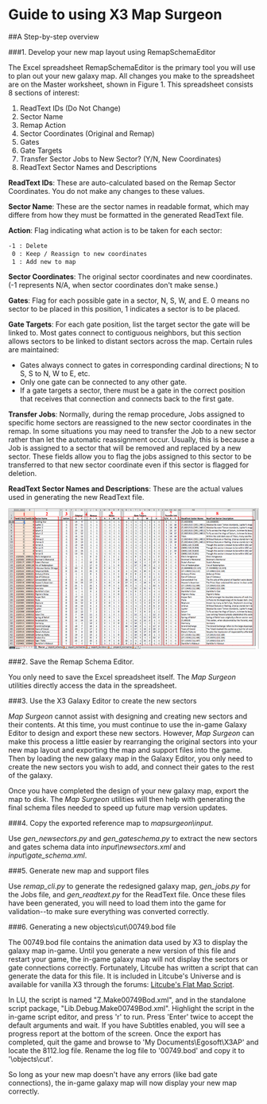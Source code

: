 Guide to using X3 Map Surgeon
=============================
##A Step-by-step overview

###1. Develop your new map layout using RemapSchemaEditor

The Excel spreadsheet RemapSchemaEditor is the primary tool you will use to plan out your new galaxy map. All changes you make to the spreadsheet are on the Master worksheet, shown in Figure 1. This spreadsheet consists 8 sections of interest:

1. ReadText IDs (Do Not Change)
2. Sector Name
3. Remap Action
4. Sector Coordinates (Original and Remap)
5. Gates
6. Gate Targets
7. Transfer Sector Jobs to New Sector? (Y/N, New Coordinates)
8. ReadText Sector Names and Descriptions

**ReadText IDs**: These are auto-calculated based on the Remap Sector Coordinates. You do not make any changes to these values.

**Sector Name**: These are the sector names in readable format, which may differe from how they must be formatted in the generated ReadText file.

**Action**: Flag indicating what action is to be taken for each sector:

    -1 : Delete
     0 : Keep / Reassign to new coordinates
     1 : Add new to map

**Sector Coordinates**: The original sector coordinates and new coordinates. (-1 represents N/A, when sector coordinates don't make sense.)

**Gates**: Flag for each possible gate in a sector, N, S, W, and E. 0 means no sector to be placed in this position, 1 indicates a sector is to be placed.

**Gate Targets**: For each gate position, list the target sector the gate will be linked to. Most gates connect to contiguous neighbors, but this section allows sectors to be linked to distant sectors across the map. Certain rules are maintained:

* Gates always connect to gates in corresponding cardinal directions; N to S, S to N, W to E, etc.
* Only one gate can be connected to any other gate.
* If a gate targets a sector, there must be a gate in the correct position that receives that connection and connects back to the first gate.
    
**Transfer Jobs**: Normally, during the remap procedure, Jobs assigned to specific home sectors are reassigned to the new sector coordinates in the remap. In some situations you may need to transfer the Job to a new sector rather than let the automatic reassignment occur. Usually, this is because a Job is assigned to a sector that will be removed and replaced by a new sector. These fields allow you to flag the jobs assigned to this sector to be transferred to that new sector coordinate even if this sector is flagged for deletion.

**ReadText Sector Names and Descriptions**: These are the actual values used in generating the new ReadText file.

![Image of Schema Editor](Fig1_Master-Overview_small.png)

###2. Save the Remap Schema Editor.

You only need to save the Excel spreadsheet itself. The *Map Surgeon* utilities directly access the data in the spreadsheet.

###3. Use the X3 Galaxy Editor to create the new sectors

*Map Surgeon* cannot assist with designing and creating new sectors and their contents. At this time, you must continue to use the in-game Galaxy Editor to design and export these new sectors. However, *Map Surgeon* can make this process a little easier by rearranging the original sectors into your new map layout and exporting the map and support files into the game. Then by loading the new galaxy map in the Galaxy Editor, you only need to create the new sectors you wish to add, and connect their gates to the rest of the galaxy.

Once you have completed the design of your new galaxy map, export the map to disk. The *Map Surgeon* utilities will then help with generating the final schema files needed to speed up future map version updates.

###4. Copy the exported reference map to *mapsurgeon\input*.

Use *gen_newsectors.py* and *gen_gateschema.py* to extract the new sectors and gates schema data into *input\newsectors.xml* and *input\gate_schema.xml*.

###5. Generate new map and support files

Use *remap_cli.py* to generate the redesigned galaxy map, *gen_jobs.py* for the Jobs file, and *gen_readtext.py* for the ReadText file. Once these files have been generated, you will need to load them into the game for validation--to make sure everything was converted correctly.

###6. Generating a new objects\cut\00749.bod file

The 00749.bod file contains the animation data used by X3 to display the galaxy map in-game. Until you generate a new version of this file and restart your game, the in-game galaxy map will not display the sectors or gate connections correctly. Fortunately, Litcube has written a script that can generate the data for this file. It is included in Litcube's Universe and is available for vanilla X3 through the forums: [Litcube's Flat Map Script](http://forum.egosoft.com/viewtopic.php?t=261078).

In LU, the script is named "Z.Make00749Bod.xml", and in the standalone script package, "Lib.Debug.Make00749Bod.xml". Highlight the script in the in-game script editor, and press 'r' to run. Press 'Enter' twice to accept the default arguments and wait. If you have Subtitles enabled, you will see a progress report at the bottom of the screen. Once the export has completed, quit the game and browse to 'My Documents\Egosoft\X3AP' and locate the 8112.log file. Rename the log file to '00749.bod' and copy it to '<X3 game folder>\objects\cut'.

So long as your new map doesn't have any errors (like bad gate connections), the in-game galaxy map will now display your new map correctly.





